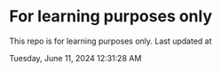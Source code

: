 # For learning purposes only
This repo is for learning purposes only.
Last updated at

Tuesday, June 11, 2024 12:31:28 AM

